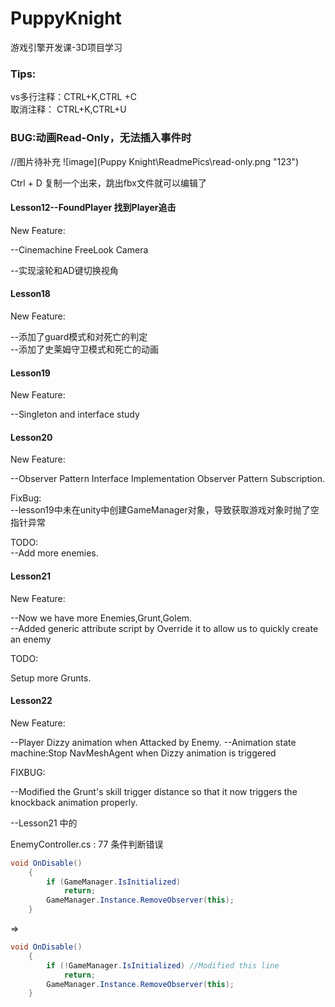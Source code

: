 # PuppyKnight
游戏引擎开发课-3D项目学习

### Tips:  
vs多行注释：CTRL+K,CTRL +C  
取消注释： CTRL+K,CTRL+U

### BUG:动画Read-Only，无法插入事件时

//图片待补充
![image](Puppy Knight\ReadmePics\read-only.png "123")

Ctrl + D 复制一个出来，跳出fbx文件就可以编辑了

#### Lesson12--FoundPlayer 找到Player追击
New Feature:    

--Cinemachine FreeLook Camera  

--实现滚轮和AD键切换视角



#### Lesson18
New Feature:  

--添加了guard模式和对死亡的判定  
--添加了史莱姆守卫模式和死亡的动画

#### Lesson19
New Feature:  

--Singleton and interface study

#### Lesson20

New Feature:  

--Observer Pattern Interface Implementation Observer Pattern Subscription.  

FixBug:    
--lesson19中未在unity中创建GameManager对象，导致获取游戏对象时抛了空指针异常  

TODO:  
--Add more enemies.

#### Lesson21

New Feature:  

--Now we have more Enemies,Grunt,Golem.  
--Added generic attribute script by Override it to allow us to quickly create an enemy

TODO:

Setup more Grunts.

#### Lesson22

New Feature: 

--Player Dizzy animation when Attacked by Enemy.
--Animation state machine:Stop NavMeshAgent when Dizzy animation is triggered

FIXBUG:

--Modified the Grunt's skill trigger distance so that it now triggers the knockback animation properly.  

--Lesson21 中的

EnemyController.cs : 77 条件判断错误
```csharp
void OnDisable()
    {
        if (GameManager.IsInitialized)
            return;
        GameManager.Instance.RemoveObserver(this);
    }
```
=>
```csharp
void OnDisable()
    {
        if (!GameManager.IsInitialized) //Modified this line
            return;
        GameManager.Instance.RemoveObserver(this);
    }
```



